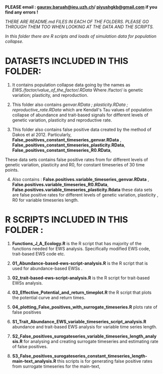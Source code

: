 **PLEASE email : gaurav.baruah@ieu.uzh.ch/ piyushgkb@gmail.com if you find any errors !**

*THERE ARE README.md FILES IN EACH OF THE FOLDERS. PLEASE GO THROUGH THEM TOO WHEN LOOKING AT THE DATA AND THE SCRIPTS.*




*In this folder there are R scripts and loads of simulation data for population collapse.*


# DATASETS INCLUDED IN THIS FOLDER:



1. It contains population collapse data going by the names as *EWS./factor/value_of_the_factor/.RData*
Where /factor/ is genetic variation; plasticity, and reproduction. 


2. This folder also contains *genvar.RData ; plasticity.RData ; reproductive_rate.RData* which are Kendall's Tau values of population collapse of abundance and trait-based signals for different levels of genetic variation, plasticity and reproductive rate.


3. This folder also contains false positive data created by the method of Dakos et al 2012. Particularly,
**False_positives_constant_timeseries_genvar.RData** ,
**False_positives_constant_timeseries_plasticity.RData**,
**False_positives_constant_timeseries_R0.RData**,
 
These data sets contains false positive rates from for different levels of genetic variation, plasticity and R0, for constant timeseries of 30 time points.

4. Also contains :
**False.positives.variable_timeseries_genvar.RData** ,
**False.positives.variable_timeseries_R0.RData**,
**False.positives.variable_timeseries_plasticity.Rdata**
 these data sets are false positive rates for different levels of genetic variation, plasticity , R0 for variable timeseries length.



# R SCRIPTS INCLUDED IN THIS FOLDER :

1. **Functions_J_A_Ecology.R**  is the R script that has majority of the functions needed for EWS analysis. Specifically modified EWS code, trait-based EWS code etc.

2. **01_Abundance-based-ews-script-analysis.R**  is the R script that is used for abundance-based EWSs .

3. **02_trait-based-ews-script-analysis.R**  is the R script for trait-based EWSs analysis.

4. **03_Effective_Potential_and_return_timeplot.R** the R script that plots the potential curve and return times.

5. **04_plotting_False_positives_with_surrogate_timeseries.R**  plots rate of false positives

6. **S1_Trait_Abundance_EWS_variable_timeseries_script_analysis.R**  abundance and trait-based EWS analysis for variable time series length.

7. **S2_False_positives_surogateseries_variable_timeseries_length_analysis.R** for analysing and creating surrogate timeseries and estimating rate of false positives.


8. **S3_False_positives_surogateseries_constant_timeseries_length-main-text_analysis.R** this scripts is for generating false positive rates from surrogate timeseries for the main-text,








